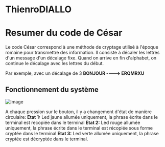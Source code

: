 # ThienroDIALLO
# Resumer du code de César
Le code César correspond à une méthode de cryptage utilisé à l'époque romaine pour transmettre des information.
Il consiste à décaler les lettres d'un message d'un décalage fixe. Quand on arrive en fin d'alphabet, on
continue le décalage avec les lettres du début.

Par exemple, avec un décalage de 3
**BONJOUR  ----> ERQMRXU**
## Fonctionnement du système
![image](https://github.com/L3-Option-TSI-2023/ThienroDIALLO/assets/127400655/7e0ffb94-ec2d-438c-a6e3-a16d889d78fd)

A chaque pression sur le bouton, il y a changement d'état de manière circulaire:
**Etat 1:** Led jaune allumée uniquement, la phrase écrite dans le terminal est recopiée dans le terminal
**Etat 2:** Led rouge allumée uniquement, la phrase écrite dans le terminal est récopiée sous forme cryptée dans le terminal
**Etat 3:** Led verte allumée uniquement, la phrase cryptée est décryptée dans le terminal.

